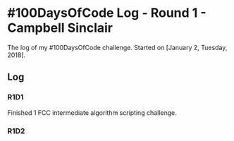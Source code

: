 # #100DaysOfCode Log - Round 1 - Campbell Sinclair

The log of my #100DaysOfCode challenge. Started on [January 2, Tuesday, 2018].

## Log

### R1D1 

Finished 1 FCC intermediate algorithm scripting challenge.

### R1D2
